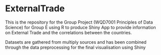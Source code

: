 # ExternalTrade
This is the repository for the Group Project (WQD7001 Principles of Data Science) for Group E using R to produce Shiny App to provide information on External Trade and the correlations between the countries.

Datasets are gathered from multiply sources and has been combined through the data preprocessing for the final visualisation using Shiny
